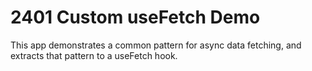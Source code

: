 # 2401 Custom useFetch Demo

This app demonstrates a common pattern for async data fetching, and extracts that pattern to a useFetch hook.
